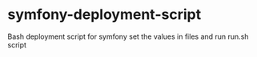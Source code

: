# symfony-deployment-script
Bash deployment script for symfony
set the values in files and run run.sh script
